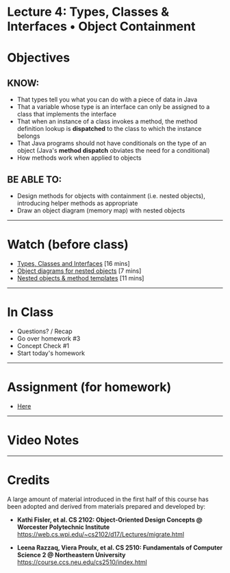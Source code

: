 # Lecture 4: Types, Classes & Interfaces • Object Containment 

# Objectives

## KNOW:
- That types tell you what you can do with a piece of data in Java
- That a variable whose type is an interface can only be assigned to a class that implements the interface
- That when an instance of a class invokes a method, the method definition lookup is **dispatched** to the class to which the instance belongs
- That Java programs should not have conditionals on the type of an object (Java's **method dispatch** obviates the need for a conditional)
- How methods work when applied to objects

## BE ABLE TO:
- Design methods for objects with containment (i.e. nested objects), introducing helper methods as appropriate
- Draw an object diagram (memory map) with nested objects


---
# Watch (before class)

- [Types, Classes and Interfaces](https://mediaspace.berry.edu/media/lecture3b-types/1_xuygvq3q) [16 mins]
- [Object diagrams for nested objects](https://mediaspace.berry.edu/media/unit0-lecture03d-nested-diagram/1_ffbnnkaf) [7 mins]
- [Nested objects & method templates](https://mediaspace.berry.edu/media/lecture3c-nested-methods-template/1_jh26w8mo) [11 mins]



--- 
# In Class

- Questions? / Recap
- Go over homework #3
- Concept Check #1
- Start today's homework


---
# Assignment (for homework)

- [Here](work/hw040.md)



---
# Video Notes




---
# Credits

A large amount of material introduced in the first half of this course has been adopted and derived from materials prepared and developed by:

- **Kathi Fisler, et al. CS 2102: Object-Oriented Design Concepts @ Worcester Polytechnic Institute**
https://web.cs.wpi.edu/~cs2102/d17/Lectures/migrate.html

- **Leena Razzaq, Viera Proulx, et al. CS 2510: Fundamentals of Computer Science 2 @ Northeastern University**
https://course.ccs.neu.edu/cs2510/index.html

